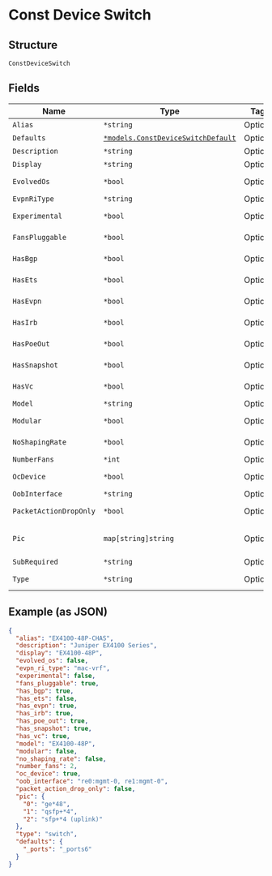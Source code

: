 
# Const Device Switch

## Structure

`ConstDeviceSwitch`

## Fields

| Name | Type | Tags | Description |
|  --- | --- | --- | --- |
| `Alias` | `*string` | Optional | - |
| `Defaults` | [`*models.ConstDeviceSwitchDefault`](../../doc/models/const-device-switch-default.md) | Optional | - |
| `Description` | `*string` | Optional | - |
| `Display` | `*string` | Optional | - |
| `EvolvedOs` | `*bool` | Optional | **Default**: `false` |
| `EvpnRiType` | `*string` | Optional | - |
| `Experimental` | `*bool` | Optional | **Default**: `false` |
| `FansPluggable` | `*bool` | Optional | **Default**: `false` |
| `HasBgp` | `*bool` | Optional | **Default**: `false` |
| `HasEts` | `*bool` | Optional | **Default**: `false` |
| `HasEvpn` | `*bool` | Optional | **Default**: `false` |
| `HasIrb` | `*bool` | Optional | **Default**: `false` |
| `HasPoeOut` | `*bool` | Optional | **Default**: `false` |
| `HasSnapshot` | `*bool` | Optional | **Default**: `true` |
| `HasVc` | `*bool` | Optional | **Default**: `true` |
| `Model` | `*string` | Optional | - |
| `Modular` | `*bool` | Optional | **Default**: `false` |
| `NoShapingRate` | `*bool` | Optional | **Default**: `false` |
| `NumberFans` | `*int` | Optional | - |
| `OcDevice` | `*bool` | Optional | **Default**: `false` |
| `OobInterface` | `*string` | Optional | - |
| `PacketActionDropOnly` | `*bool` | Optional | **Default**: `false` |
| `Pic` | `map[string]string` | Optional | Object Key is the PIC number |
| `SubRequired` | `*string` | Optional | - |
| `Type` | `*string` | Optional | **Default**: `"switch"` |

## Example (as JSON)

```json
{
  "alias": "EX4100-48P-CHAS",
  "description": "Juniper EX4100 Series",
  "display": "EX4100-48P",
  "evolved_os": false,
  "evpn_ri_type": "mac-vrf",
  "experimental": false,
  "fans_pluggable": true,
  "has_bgp": true,
  "has_ets": false,
  "has_evpn": true,
  "has_irb": true,
  "has_poe_out": true,
  "has_snapshot": true,
  "has_vc": true,
  "model": "EX4100-48P",
  "modular": false,
  "no_shaping_rate": false,
  "number_fans": 2,
  "oc_device": true,
  "oob_interface": "re0:mgmt-0, re1:mgmt-0",
  "packet_action_drop_only": false,
  "pic": {
    "0": "ge*48",
    "1": "qsfp+*4",
    "2": "sfp+*4 (uplink)"
  },
  "type": "switch",
  "defaults": {
    "_ports": "_ports6"
  }
}
```

